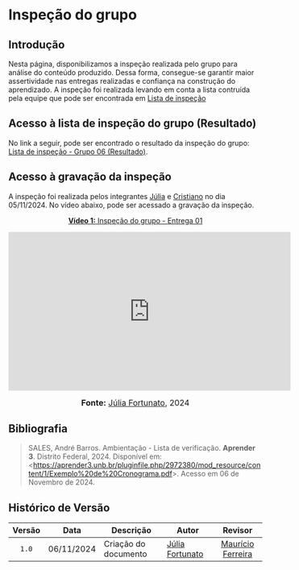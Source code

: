 # Inspeção do grupo

## Introdução

Nesta página, disponibilizamos a inspeção realizada pelo grupo para análise do conteúdo produzido. Dessa forma, consegue-se garantir maior assertividade nas entregas realizadas e confiança na construção do aprendizado. A inspeção foi realizada levando em conta a lista contruída pela equipe que pode ser encontrada em [Lista de inspeção](listainspecao.md)


## Acesso à lista de inspeção do grupo (Resultado)

No link a seguir, pode ser encontrado o resultado da inspeção do grupo: [Lista de inspeção - Grupo 06 (Resultado)](ListadeInspecaoGrupo.pdf).

## Acesso à gravação da inspeção

A inspeção foi realizada pelos integrantes [Júlia](https://github.com/julia-fortunato) e [Cristiano](https://github.com/CristianoMoraiss) no dia 05/11/2024. No vídeo abaixo, pode ser acessado a gravação da inspeção.

<div align="center">

<p style="text-align: center"><a href="https://youtu.be/wzkiQqC31dY" target="blanket"><b>Vídeo 1:</b> Inspeção do grupo - Entrega 01</a></p>

<iframe width="560" height="315" src="https://www.youtube.com/embed/wzkiQqC31dY?si=5Ftdgj04h1mYUxdz" title="Apresentação 1" frameborder="0" allow="accelerometer; autoplay; clipboard-write; encrypted-media; gyroscope; picture-in-picture; web-share" allowfullscreen></iframe>

<font size="3"><p style="text-align: center"><b>Fonte:</b> <a href="https://github.com/julia-fortunato">Júlia Fortunato</a>, 2024</p></font>
</div >

## Bibliografia

> SALES, André Barros. Ambientação - Lista de verificação. **Aprender 3**. Distrito Federal, 2024. Disponível em: <<https://aprender3.unb.br/pluginfile.php/2972380/mod_resource/content/1/Exemplo%20de%20Cronograma.pdf>>. Acesso em 06 de Novembro de 2024.

## Histórico de Versão

| Versão | Data       | Descrição                                        | Autor                                                                                                 |                    Revisor                     |
| :----: | ---------- | ------------------------------------------------ | ----------------------------------------------------------------------------------------------------- | :--------------------------------------------: |
| `1.0`  | 06/11/2024 | Criação do documento                        | [Júlia Fortunato](https://github.com/julia-fortunato)  | [Maurício Ferreira](https://github.com/mauricio-araujoo)|
